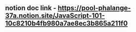 ## notion doc link - https://pool-phalange-37a.notion.site/JavaScript-101-10c8210b4fb980a7ae8ec3b865a211f0